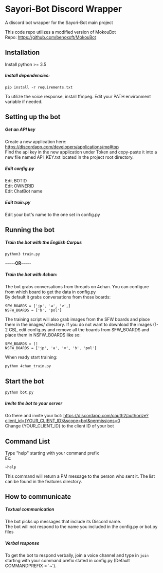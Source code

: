 # Sayori-Bot Discord Wrapper
A discord bot wrapper for the Sayori-Bot main project

This code repo utilizes a modified version of MokouBot <br>
Repo: https://github.com/benoxoft/MokouBot

## Installation
Install python >= 3.5

##### Install dependencies:
```
pip install -r requirements.txt
```

To utilize the voice response, install ffmpeg.
Edit your PATH environment variable if needed.

## Setting up the bot

##### Get an API key
Create a new application here: https://discordapp.com/developers/applications/me#top <br>
Find the api key in the new application under Token and copy-paste it into a new file named API_KEY.txt located in the project root directory.<br>

##### Edit config.py

Edit BOTID <br>
Edit OWNERID <br>
Edit ChatBot name

##### Edit train.py

Edit your bot's name to the one set in config.py

## Running the bot

##### Train the bot with the English Corpus
```
python3 train.py
```

**-----OR-----**

##### Train the bot with 4chan:
The bot grabs conversations from threads on 4chan. You can configure from which board to get the data in config.py <br>
By default it grabs conversations from those boards:
```
SFW_BOARDS = ['jp', 'a', 'v',]
NSFW_BOARDS = ['b', 'pol']
```
The training script will also grab images from the SFW boards and place them in the images/ directory. If you do not want to download the images (1-2 GB), edit config.py and remove all the boards from SFW_BOARDS and place them in NSFW_BOARDS like so:
```
SFW_BOARDS = []
NSFW_BOARDS = ['jp', 'a', 'v', 'b', 'pol']
```
When ready start training:
```
python 4chan_train.py
```

## Start the bot
```
python bot.py
```

##### Invite the bot to your server
Go there and invite your bot: https://discordapp.com/oauth2/authorize?client_id={YOUR_CLIENT_ID}&scope=bot&permissions=0 <br>
Change {YOUR_CLIENT_ID} to the client ID of your bot

## Command List
Type "help" starting with your command prefix <br>
Ex: <br>
```
~help
```
This command will return a PM message to the person who sent it. The list can be found in the features directory.
## How to communicate
##### Textual communication
The bot picks up messages that include its Discord name. <br>
The bot will not respond to the name you included in the config.py or bot.py files <br>
##### Verbal response
To get the bot to respond verbally, join a voice channel and type in ```join``` starting with your command prefix stated in config.py (Default COMMANDPREFIX = '~').
